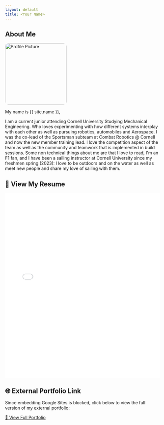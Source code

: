 ```yaml
---
layout: default
title: <Your Name>
---
```


## About Me


<img src="/_projects/ProfilePhoto.JPG" alt="Profile Picture" style="width:200px; border-radius: 10px;" />

 
My name is {{ site.name }},

I am a current junior attending Cornell University Studying Mechanical Engineering. Who loves experimenting with how different systems interplay with each other as well as pursuing robotics, automobiles and Aerospace. I was the co-lead of the Sportsman subteam at Combat Robotics @ Cornell and now the new member training lead. I love the competition aspect of the team as well as the community and teamwork that is implemented in build sessions.
Some non technical things about me are that I love to read, I'm an F1 fan, and I have been a sailing instructor at Cornell University since my freshmen spring (2023): I love to be outdoors and on the water as well as meet new people and share my love of sailing with them.

## 📄 View My Resume

<iframe src="/_projects/MechResumeUpload.pdf" width="100%" height="600px" style="border: none;"></iframe>

## 🌐 External Portfolio Link

Since embedding Google Sites is blocked, click below to view the full version of my external portfolio:

[🔗 View Full Portfolio](https://sites.google.com/cornell.edu/alex-jenkins-portfolio/home)

